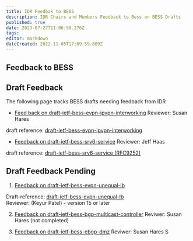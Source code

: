 ```yaml
---
title: IDR Feedbak to BESS 
description: IDR Chairs and Members Feedback to Bess on BESS Drafts
published: true
date: 2023-07-27T11:06:59.276Z
tags: 
editor: markdown
dateCreated: 2022-11-05T17:09:59.809Z
---
```


## Feedback to BESS 

## Draft Feedback 

The following page tracks BESS drafts needing feedback from IDR

- [Feed back on draft-ietf-bess-evpn-ipvpn-interworking](/group/idr/Feedback-to-BESS/evpn-ipvpn-interworking-feedback)
   Reviewer: Susan Hares 
      
 draft reference: [draft-ietf-bess-evpn-ipvpn-interworking](https://datatracker.ietf.org/doc/draft-ietf-bess-evpn-ipvpn-interworking/)

- [Feedback on draft-ietf-bess-srv6-service](/group/idr/draft-ietf-bess-srv6-services)
  Reviewer: Jeff Haas 

 draft reference:  [draft-ietf-bess-srv6-service (RFC9252)](https://datatracker.ietf.org/doc/rfc9252/)
  
  ## Draft Feedback Pending
  
1) [Feedback on draft-ietf-bess-evpn-unequal-lb](/group/idr/draft-ietf-bess-evpn-unequal-lb)
 
 Draft-reference: [draft-ietf-bess-evpn-unequal-lb ](https://datatracker.ietf.org/doc/draft-ietf-bess-evpn-unequal-lb/)    
 Reviewer: (Keyur Patel) - version 15 or later
 
 2) [Feedback on draft-ietf-bess-bgp-multicast-controller](/group/idr/draft-ietf-bess-bgp-multicast-controller)
 Reviwer: Susan Hares (not completed) 
 
 3) [Feedback on draft-ietf-bess-ebgp-dmz](/group/idr/draft-ietf-bess-ebgp-dmz)
 Reviwer: Susan Hares 
S